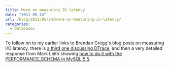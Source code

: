 ```yaml
---
title: More on measuring IO latency
date: "2011-05-24"
url: /blog/2011/05/24/more-on-measuring-io-latency/
categories:
  - Databases
---
```

To follow on to my earlier links to Brendan Gregg's blog posts on measuring I/O latency, there is [a third one discussing DTrace][1], and then a very detailed response from Mark Leith showing [how to do it with the PERFORMANCE_SCHEMA in MySQL 5.5][2].

 [1]: http://dtrace.org/blogs/brendan/2011/05/18/file-system-latency-part-3/
 [2]: http://www.markleith.co.uk/?p=656
